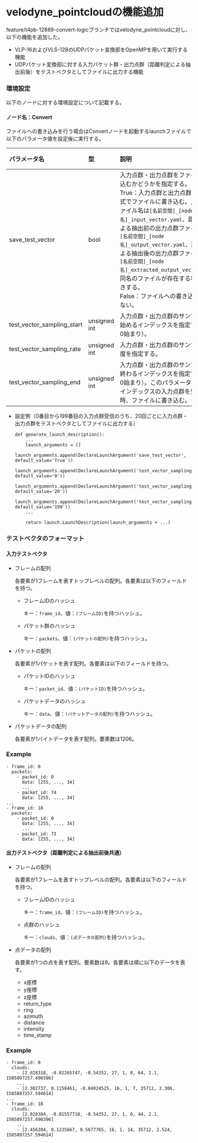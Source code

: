 # velodyne_pointcloudの機能追加
feature/t4pb-12889-convert-logicブランチではvelodyne_pointcloudに対し、以下の機能を追加した。
* VLP-16およびVLS-128のUDPパケット変換部をOpenMPを用いて実行する機能
* UDPパケット変換部に対する入力パケット群・出力点群（距離判定による抽出前後）をテストベクタとしてファイルに出力する機能

### 環境設定

以下のノードに対する環境設定について記載する。

#### ノード名：Convert

ファイルへの書き込みを行う場合はConvertノードを起動するlaunchファイルで以下のパラメータ値を設定後に実行する。

|パラメータ名|型|説明|既定値|
|:---|:---|:---|:---|
|save_test_vector|bool|入力点群・出力点群をファイルへ書き込むかどうかを指定する。<br>True：入力点群と出力点群をyaml形式でファイルに書き込む。入力点群ファイル名は`[名前空間]_[node名]_input_vector.yaml`、距離判定による抽出前の出力点群ファイル名は`[名前空間]_[node名]_output_vector.yaml`、距離判定による抽出後の出力点群ファイル名は`[名前空間]_[node名]_extracted_output_vector.yaml`。同名のファイルが存在する場合は上書きする。<br>False：ファイルへの書き込みを行わない。|False|
|test_vector_sampling_start|unsigned int|入力点群・出力点群のサンプリングを始めるインデックスを指定する（値は0始まり）。|0|
|test_vector_sampling_rate|unsigned int|入力点群・出力点群のサンプリング頻度を指定する。|0|
|test_vector_sampling_end|unsigned int|入力点群・出力点群のサンプリングを終わるインデックスを指定する（値は0始まり）。このパラメータで設定したインデックスの入力点群を受信した時、ファイルに書き込む。|0|

* 設定例（0番目から199番目の入力点群受信のうち、20回ごとに入力点群・出力点群をテストベクタとしてファイルに出力する）
    ```
    def generate_launch_description():
        ...
        launch_arguments = []
        launch_arguments.append(DeclareLaunchArgument('save_test_vector', default_value='True'))
        launch_arguments.append(DeclareLaunchArgument('test_vector_sampling_start', default_value='0'))
        launch_arguments.append(DeclareLaunchArgument('test_vector_sampling_rate', default_value='20'))
        launch_arguments.append(DeclareLaunchArgument('test_vector_sampling_end', default_value='199'))
        ...

        return launch.LaunchDescription(launch_arguments + ...)
    ```
    
### テストベクタのフォーマット

#### 入力テストベクタ

* フレームの配列

    各要素が1フレームを表すトップレベルの配列。各要素は以下のフィールドを持つ。

    * フレームIDのハッシュ

        キー：`frame_id`、値：`(フレームID)`を持つハッシュ。

    * パケット群のハッシュ

        キー：`packets`、値：`(パケットの配列)`を持つハッシュ。

* パケットの配列

    各要素が1パケットを表す配列。各要素は以下のフィールドを持つ。

    * パケットIDのハッシュ

        キー：`packet_id`、値：`(パケットID)`を持つハッシュ。

    * パケットデータのハッシュ

        キー：`data`、値：`(パケットデータの配列)`を持つハッシュ。

* パケットデータの配列

    各要素が1バイトデータを表す配列。要素数は1206。

### Example

```
- frame_id: 0
  packets:
    - packet_id: 0
      data: [255, ..., 34]
      ...
    - packet_id: 74
      data: [255, ..., 34]
...
- frame_id: 18
  packets:
    - packet_id: 0
      data: [255, ..., 34]
      ...
    - packet_id: 73
      data: [255, ..., 34]
```

#### 出力テストベクタ（距離判定による抽出前後共通）

* フレームの配列

    各要素が1フレームを表すトップレベルの配列。各要素は以下のフィールドを持つ。

    * フレームIDのハッシュ

        キー：`frame_id`、値：`(フレームID)`を持つハッシュ。

    * 点群のハッシュ

        キー：`clouds`、値：`(点データの配列)`を持つハッシュ。

* 点データの配列

    各要素が1つの点を表す配列。要素数は9。各要素は順に以下のデータを表す。

    * x座標
    * y座標
    * z座標
    * return_type
    * ring
    * azimuth
    * distance
    * intensity
    * time_stamp

### Example

```
- frame_id: 0
  clouds:
    - [2.028318, -0.02265747, -0.54352, 27, 1, 0, 64, 2.1, 1585897257.490396]
    ...
    - [2.302737, 0.1158461, -0.04024525, 16, 1, 7, 35712, 2.306, 1585897257.594614]
...
- frame_id: 18
  clouds:
    - [2.028384, -0.01557718, -0.54352, 27, 1, 0, 44, 2.1, 1585897257.490396]
    ...
    - [2.456204, 0.1235667, 0.5677765, 16, 1, 14, 35712, 2.524, 1585897257.594614]
```
